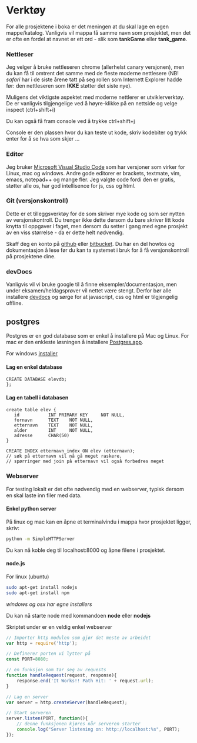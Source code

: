 # Verktøy

For alle prosjektene i boka er det meningen at du skal lage en egen mappe/katalog.
Vanligvis vil mappa få samme navn som prosjektet, men det er ofte en fordel at navnet er ett ord - slik som **tankGame** eller **tank_game**.

### Nettleser
Jeg velger å bruke nettleseren chrome (allerhelst canary versjonen), men du kan få til omtrent det samme med de fleste moderne nettlesere (NB! *safari* har i de siste årene tatt på seg rollen som Internett Explorer hadde før: den nettleseren som **IKKE** støtter det siste nye).

Muligens det viktigste aspektet med moderne nettlerer er utviklerverktøy.
De er vanligvis tilgjengelige ved å høyre-klikke på en nettside og velge inspect (ctrl+shift+i)

Du kan også få fram console ved å trykke ctrl+shift+j

Console er den plassen hvor du kan teste ut kode, skriv kodebiter og trykk enter for å
se hva som skjer ...

### Editor
Jeg bruker [Microsoft Visual Studio Code](https://code.visualstudio.com/) som har versjoner som virker for Linux, mac og windows.
Andre gode editorer er brackets, textmate, vim, emacs, notepad++ og mange fler.
Jeg valgte code fordi den er gratis, støtter alle os, har god intellisence for js, css og html.

### Git (versjonskontroll)
Dette er et tilleggsverktøy for de som skriver mye kode og som ser nytten av versjonskontroll.
Du trenger ikke dette dersom du bare skriver litt kode knytta til oppgaver i faget, men dersom du setter i gang med egne prosjekt av en viss størrelse - da er dette helt nødvendig.

Skaff deg en konto på [github](https://github.com/) eller [bitbucket](https://bitbucket.org/). Du har en del howtos og dokumentasjon å lese før du kan ta systemet i bruk for å få versjonskontroll på prosjektene dine.

### devDocs
Vanligvis vil vi bruke google til å finne eksempler/documentasjon, men under eksamen/heldagsprøver vil nettet være stengt.
Derfor bør alle installere [devdocs](http://devdocs.io/) og sørge for at javascript, css og html er tilgjengelig offline.

## postgres
Postgres er en god database som er enkel å installere på Mac og Linux.
For mac er den enkleste løsningen å installere [Postgres.app](http://postgresapp.com).

For windows [installer](http://www.postgresql.org/download/windows/)

#### Lag en enkel database
```psql
CREATE DATABASE elevdb;
};
```

#### Lag en tabell i databasen
```psql
create table elev {
   id           INT PRIMARY KEY     NOT NULL,
   fornavn      TEXT    NOT NULL,
   etternavn    TEXT    NOT NULL,
   alder        INT     NOT NULL,
   adresse      CHAR(50)
}

CREATE INDEX etternavn_index ON elev (etternavn);
// søk på etternavn vil nå gå meget raskere.
// spørringer med join på etternavn vil også forbedres meget
```

### Webserver

For testing lokalt er det ofte nødvendig med en webserver, typisk dersom en skal
laste inn filer med data.

#### Enkel python server

På linux og mac kan en åpne et terminalvindu i mappa hvor prosjektet ligger, skriv:
```bash
python -m SimpleHTTPServer
```

Du kan nå koble deg til localhost:8000 og åpne filene i prosjektet.

#### node.js

For linux (ubuntu)
```bash
sudo apt-get install nodejs
sudo apt-get install npm
```

*windows og osx har egne installers*

Du kan nå starte node med kommandoen **node** eller **nodejs**

Skriptet under er en veldig enkel webserver
```js
// Importer http modulen som gjør det meste av arbeidet
var http = require('http');

// Definerer porten vi lytter på
const PORT=8080; 

// en funksjon som tar seg av requests
function handleRequest(request, response){
    response.end('It Works!! Path Hit: ' + request.url);
}

// Lag en server
var server = http.createServer(handleRequest);

// Start serveren
server.listen(PORT, function(){
    // denne funksjonen kjøres når serveren starter
    console.log("Server listening on: http://localhost:%s", PORT);
});
```


